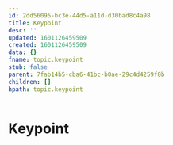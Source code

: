 ```yaml
---
id: 2dd56095-bc3e-44d5-a11d-d30bad8c4a98
title: Keypoint
desc: ''
updated: 1601126459509
created: 1601126459509
data: {}
fname: topic.keypoint
stub: false
parent: 7fab14b5-cba6-41bc-b0ae-29c4d4259f8b
children: []
hpath: topic.keypoint
---
```

# Keypoint
